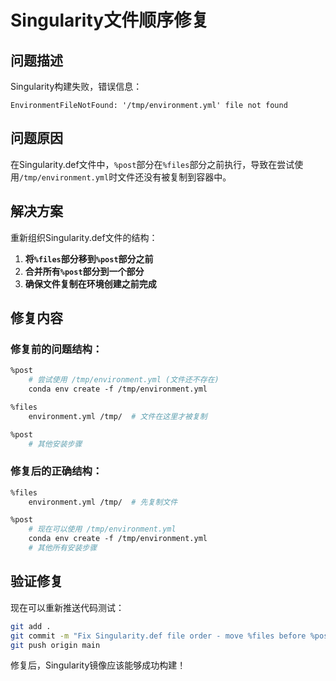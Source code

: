 # Singularity文件顺序修复

## 问题描述

Singularity构建失败，错误信息：
```
EnvironmentFileNotFound: '/tmp/environment.yml' file not found
```

## 问题原因

在Singularity.def文件中，`%post`部分在`%files`部分之前执行，导致在尝试使用`/tmp/environment.yml`时文件还没有被复制到容器中。

## 解决方案

重新组织Singularity.def文件的结构：

1. **将`%files`部分移到`%post`部分之前**
2. **合并所有`%post`部分到一个部分**
3. **确保文件复制在环境创建之前完成**

## 修复内容

### 修复前的问题结构：
```dockerfile
%post
    # 尝试使用 /tmp/environment.yml (文件还不存在)
    conda env create -f /tmp/environment.yml

%files
    environment.yml /tmp/  # 文件在这里才被复制

%post
    # 其他安装步骤
```

### 修复后的正确结构：
```dockerfile
%files
    environment.yml /tmp/  # 先复制文件

%post
    # 现在可以使用 /tmp/environment.yml
    conda env create -f /tmp/environment.yml
    # 其他所有安装步骤
```

## 验证修复

现在可以重新推送代码测试：

```bash
git add .
git commit -m "Fix Singularity.def file order - move %files before %post"
git push origin main
```

修复后，Singularity镜像应该能够成功构建！
